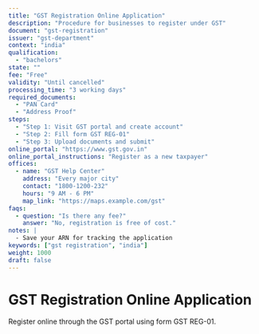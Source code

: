 ```yaml
---
title: "GST Registration Online Application"
description: "Procedure for businesses to register under GST"
document: "gst-registration"
issuer: "gst-department"
context: "india"
qualification:
  - "bachelors"
state: ""
fee: "Free"
validity: "Until cancelled"
processing_time: "3 working days"
required_documents:
  - "PAN Card"
  - "Address Proof"
steps:
  - "Step 1: Visit GST portal and create account"
  - "Step 2: Fill form GST REG-01"
  - "Step 3: Upload documents and submit"
online_portal: "https://www.gst.gov.in"
online_portal_instructions: "Register as a new taxpayer"
offices:
  - name: "GST Help Center"
    address: "Every major city"
    contact: "1800-1200-232"
    hours: "9 AM - 6 PM"
    map_link: "https://maps.example.com/gst"
faqs:
  - question: "Is there any fee?"
    answer: "No, registration is free of cost."
notes: |
  - Save your ARN for tracking the application
keywords: ["gst registration", "india"]
weight: 1000
draft: false
---
```


# GST Registration Online Application

Register online through the GST portal using form GST REG-01.
